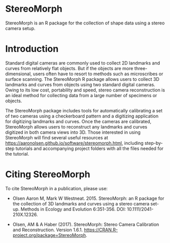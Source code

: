 # StereoMorph

StereoMorph is an R package for the collection of shape data using a stereo camera setup.

# Introduction

Standard digital cameras are commonly used to collect 2D landmarks and curves from relatively flat objects. But if the objects are more three-dimensional, users often have to resort to methods such as microscribes or surface scanning. The StereoMorph R package allows users to collect 3D landmarks and curves from objects using two standard digital cameras. Owing to its low cost, portability and speed, stereo camera reconstruction is an ideal method for collecting data from a large number of specimens or objects.

The StereoMorph package includes tools for automatically calibrating a set of two cameras using a checkerboard pattern and a digitizing application for digitizing landmarks and curves. Once the cameras are calibrated, StereoMorph allows users to reconstruct any landmarks and curves digitized in both camera views into 3D. Those interested in using StereoMorph will find several useful resources at https://aaronolsen.github.io/software/stereomorph.html, including step-by-step tutorials and accompanying project folders with all the files needed for the tutorial.

# Citing StereoMorph
To cite StereoMorph in a publication, please use:

- Olsen Aaron M, Mark W Westneat. 2015. StereoMorph: an R package for the collection of 3D landmarks and curves using a stereo camera set-up. Methods in Ecology and Evolution 6:351-356. DOI: 10.1111/2041-210X.12326.

- Olsen, AM & A Haber (2017). StereoMorph: Stereo Camera Calibration and Reconstruction. Version 1.6.1. https://CRAN.R-project.org/package=StereoMorph.
